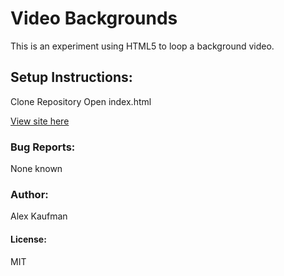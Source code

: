 # Video Backgrounds
This is an experiment using HTML5 to loop a background video.
## Setup Instructions:

Clone Repository
Open index.html

[View site here](http://alexkaufman06.github.io/video-backgrounds/index.html)

### Bug Reports:
None known
### Author:
Alex Kaufman  
#### License:
MIT
